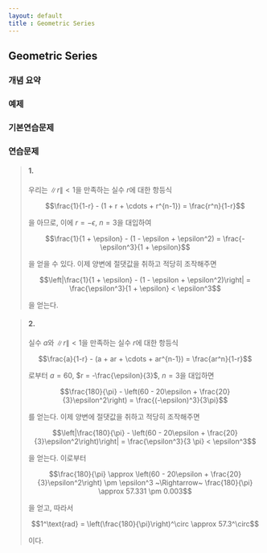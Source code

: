 ```yaml
---
layout: default
title : Geometric Series
---
```


## Geometric Series

### 개념 요약

### 예제

### 기본연습문제

### 연습문제

> #### 1.
>
> 우리는 $\|r\| < 1$을 만족하는 실수 $r$에 대한 항등식
>
> $$\frac{1}{1-r} - (1 + r + \cdots + r^{n-1}) = \frac{r^n}{1-r}$$
>
> 을 아므로, 이에 $r = -\epsilon$, $n = 3$을 대입하여
>
> $$\frac{1}{1 + \epsilon} - (1 - \epsilon + \epsilon^2) = \frac{-\epsilon^3}{1 + \epsilon}$$
>
> 을 얻을 수 있다. 이제 양변에 절댓값을 취하고 적당히 조작해주면
>
> $$\left|\frac{1}{1 + \epsilon} - (1 - \epsilon + \epsilon^2)\right| = \frac{\epsilon^3}{1 + \epsilon} < \epsilon^3$$
>
> 을 얻는다.

> #### 2.
>
> 실수 $a$와 $\|r\| < 1$을 만족하는 실수 $r$에 대한 항등식
>
> $$\frac{a}{1-r} - (a + ar + \cdots + ar^{n-1}) = \frac{ar^n}{1-r}$$
>
> 로부터 $a = 60$, $r = -\frac{\epsilon}{3}$, $n = 3$을 대입하면
>
> $$\frac{180}{\pi} - \left(60 - 20\epsilon + \frac{20}{3}\epsilon^2\right) = \frac{(-\epsilon)^3}{3\pi}$$
>
> 를 얻는다. 이제 양변에 절댓값을 취하고 적당히 조작해주면
>
> $$\left|\frac{180}{\pi} - \left(60 - 20\epsilon + \frac{20}{3}\epsilon^2\right)\right| = \frac{\epsilon^3}{3 \pi} < \epsilon^3$$
>
> 을 얻는다. 이로부터
>
> $$\frac{180}{\pi} \approx \left(60 - 20\epsilon + \frac{20}{3}\epsilon^2\right) \pm \epsilon^3 ~\Rightarrow~ \frac{180}{\pi} \approx 57.331 \pm 0.003$$
>
> 을 얻고, 따라서 
>
> $$1^\text{rad} = \left(\frac{180}{\pi}\right)^\circ \approx 57.3^\circ$$
>
> 이다.